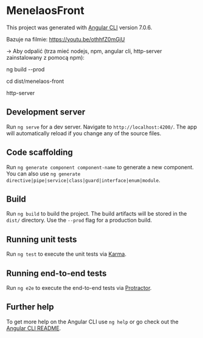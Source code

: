 # MenelaosFront

This project was generated with [Angular CLI](https://github.com/angular/angular-cli) version 7.0.6.

Bazuje na filmie:
https://youtu.be/othhfZ0mGjU

-> Aby odpalić (trza mieć nodejs, npm, angular cli, http-server zainstalowany z pomocą npm):

ng build --prod

cd dist/menelaos-front

http-server

## Development server

Run `ng serve` for a dev server. Navigate to `http://localhost:4200/`. The app will automatically reload if you change any of the source files.

## Code scaffolding

Run `ng generate component component-name` to generate a new component. You can also use `ng generate directive|pipe|service|class|guard|interface|enum|module`.

## Build

Run `ng build` to build the project. The build artifacts will be stored in the `dist/` directory. Use the `--prod` flag for a production build.

## Running unit tests

Run `ng test` to execute the unit tests via [Karma](https://karma-runner.github.io).

## Running end-to-end tests

Run `ng e2e` to execute the end-to-end tests via [Protractor](http://www.protractortest.org/).

## Further help

To get more help on the Angular CLI use `ng help` or go check out the [Angular CLI README](https://github.com/angular/angular-cli/blob/master/README.md).
